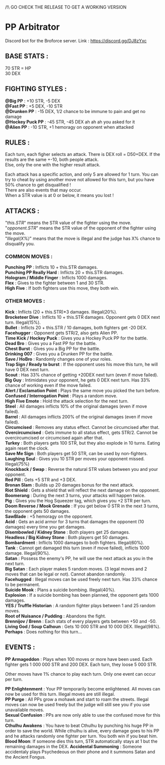 
/!\  GO CHECK THE RELEASE TO GET A WORKING VERSION

# PP Arbitrator

Discord bot for the Broforce server. Link : https://discord.gg/DJ8zYxc


## __BASE STATS :__

70 STR = HP  
30 DEX


## __FIGHTING STYLES :__

__@Big PP__ : +10 STR, -5 DEX  
__@Fast PP__ : +5 DEX, -10 STR  
__@Drunken PP__ : -15 DEX, 1/2 chance to be immune to pain and get no damage  
__@Hockey Puck PP__ : -45 STR, -45 DEX ah ah ah you asked for it  
__@Alien PP__ : -10 STR, +1 hemoragy on opponent when attacked  

## __RULES :__

Each turn, each figher selects an attack. There is DEX roll = D50+DEX. If the results are the same +-10, both people attack.  
Else, only the one with the higher result attack.  

Each attack has a specific action, and only 5 are allowed for 1 turn. You can try to cheat by using another move not allowed for this turn, but you have 50% chance to get disqualified !  
There are also events that may occur.  
When a STR value is at 0 or below, it means you lost !  


## __ATTACKS :__

"_this.STR_" means the STR value of the fighter using the move.  
"_opponent.STR_" means the STR value of the opponent of the fighter using the move.  
"_Illegal(X%)_" means that the move is illegal and the judge has X% chance to disqualify you.

### __COMMON MOVES :__

__Punching PP__ : Inflicts 10 + this.STR damages.  
__Punching PP Really Hard__ : Inflicts 20 + this.STR damages.  
__Hologram / Middle Finger__ : Inflicts 1000 damages.  
__Flex__ : Gives to the fighter between 1 and 30 STR.  
__High Five__ : If both fighters use this move, they both win.  

### __OTHER MOVES :__
__Kick__ :   Inflicts (20 + this.STR)*3 damages. Illegal(20%).  
__Brocketeer Dive__ : Inflicts 10 + this.STR damages. Opponent gets 0 DEX next turn. Illegal(15%).  
__Bullet__ : Inflicts 20 + this.STR / 10 damages, both fighters get -20 DEX.  
__Facehugger__ : Opponent gets STR/2, also gets Alien PP.  
__Time Kick / Hockey Puck__ : Gives you a Hockey Puck PP for the battle.  
__Dead Bro__ : Gives you a Fast PP for the battle.  
__Chest Burst__ : Gives you a Big PP for the battle.  
__Drinking 007__ : Gives you a Drunken PP for the battle.  
__Save / HoBro__ : Randomly changes one of your roles.  
__Trap Sign / Ready to burst__ : If the opponent uses his move this turn, he will have 0 DEX next turn.  
__Scout__ : Has 33% chance of getting +20DEX next turn (even if move failed).  
__Big Guy__ : Intimidates your opponent, he gets 0 DEX next turn. Has 33% chance of working even if the move failed.  
__Alert / Exclamation Point__ : Plays the same move you picked the turn before.  
__Confused / Interrogation Point__ : Plays a random move.  
__High Five Emote__ : Hold the attack selection for the next turn.  
__Steel__ : All damages inflicts 10% of the original damages (even if move failed).  
__Barrel__ : All damages inflicts 200% of the original damages (even if move failed).  
__Circumcised__ : Removes any status effect. Cannot be circumcised after that.  
__Overcircumcised__ : Gets immune to all status effect, gets STR/2. Cannot be overcircumcised or circumcised again after that.  
__Turkey__ : Both players gets 100 STR, but they also explode in 10 turns. Eating again reset the clock.  
__Save Me Sign__ : Both players get 50 STR, can be used by non-fighters.  
__Laughing Soul__ : Gives you 10 STR per moves your opponent missed. Illegal(75%)  
__Knockback / Swap__ : Reverse the natural STR values between you and your opponent.  
__Red Pill__ : Gets +5 STR and +3 DEX.  
__Bronan Slam__ : Builds up 20 damages bonus for the next attack.  
__Riot Shield__ : Gets a shield that will reflect the next damage on the opponent.  
__Boomerang__ : During the next 3 turns, your attacks will happen twice.  
__Pig__ : Gives you the Hog Squeezer tag, which gives you +2 STR per turn.  
__Doom Reverse / Mook Grenade__ : If you get below 0 STR in the next 3 turns, the opponent gets 50 damages.  
__SawBlade__ : +5 hemoragy on the opponent.  
__Acid__ : Gets an acid armor for 3 turns that damages the opponent (10 damages) every time you get damages.  
__Disembowled / Kidney Stone__ : Both players get 25 damages.  
__Headless / Big Kidney Stone__ : Both players get 50 damages.  
__Bombardment__ : Inflicts 1000 damages to both fighters. Illegal(60%).  
__Tank__ : Cannot get damaged this turn (even if move failed), inflicts 1000 damage. Illegal(90%).  
__Satan__ : Possess the enemy's PP, he will use the next attack as you in the next turn.  
__Big Satan__ : Each player makes 5 random moves. (3 legal moves and 2 moves that can be legal or not). Cannot abandon randomly.  
__Facehugged__ : Illegal moves can be used freely next turn. Has 33% chance to be permanent.  
__Suicide Mook__ : Plans a suicide bombing. Illegal(40%).  
__Explosion__ : If a suicide bombing has been planned, the opponent gets 1000 damages.  
__YES / Truffle Historian__ : A random fighter plays between 1 and 25 random moves.  
__Root of Nuisance / Pudding__ : Abandons the fight.  
__Brennijov / Brenn__ : Each stats of every players gets between +50 and -50.  
__Living God / Soup Calhoun__ : Gets 10 000 STR and 10 000 DEX. Illegal(98%).  
__Perhaps__ : Does nothing for this turn...


## __EVENTS :__

__PP Armageddon__ : Plays when 100 moves or more have been used. Each fighter gets 1 000 000 STR and 200 DEX. Each turn, they loose 5 000 STR.

Other moves have 1% chance to play each turn. Only one event can occur per turn.

__PP Enlightenment__ : Your PP temporarily become enlightened. All moves can now be used for this turn. Illegal moves are still illegal.  
__PP Purge__ : All PPs grow a mohawk and start to roam the streets. Illegal moves can now be used freely but the judge will still see you if you use unavailable moves.  
__Sexual Confusion__ : PPs are now only able to use the confused move for this turn.  
__Cthulhu Awakens__ : You have to beat Cthulhu by punching his huge PP in order to save the world. While cthulhu is alive, every damage goes to his PP and he attacks randomly one fighter per turn. You both win if you beat him.  
__Blood Moon__: If someone dies this turn, STR automatically stays at 1 but the remaining damages in the DEX.
__Accidental Summoning__ : Someone accidentaly plays Psychedeous on their phone and it summons Satan and the Ancient Fongus.
